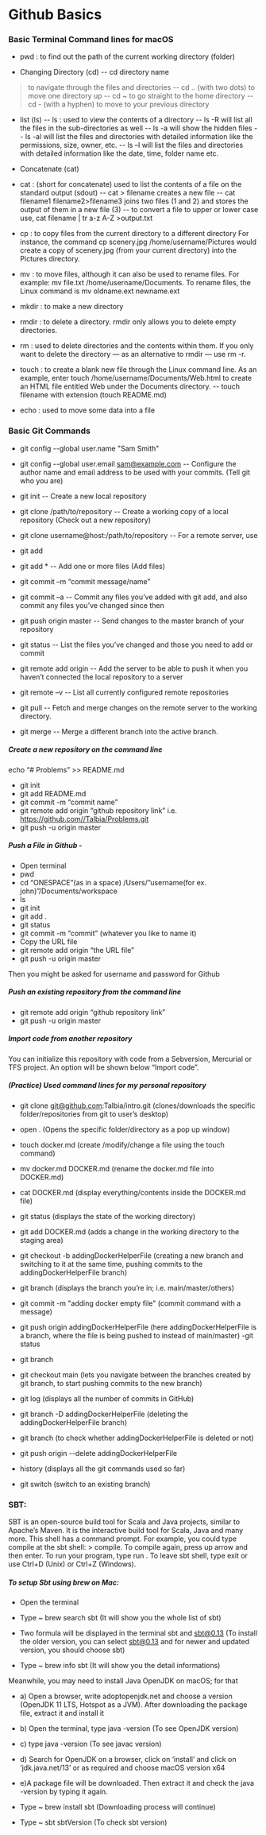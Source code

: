 # Github Basics

### Basic Terminal Command lines for macOS 

- pwd : to find out the path of the current working directory (folder)

- Changing Directory (cd)
-- cd directory name
> to navigate through the files and directories
-- cd .. 
> (with two dots) to move one directory up
-- cd ~
> to go straight to the home directory
--  cd - 
> (with a hyphen) to move to your previous directory


- list (ls)
-- ls : used to view the contents of a directory
--	ls -R will list all the files in the sub-directories as well
--	ls -a will show the hidden files
--	ls -al will list the files and directories with detailed information like the permissions, size, owner, etc.
--	ls –l will list the files and directories with detailed information like the date, time, folder name etc.

- Concatenate (cat)
- cat : (short for concatenate) used to list the contents of a file on the standard output (sdout)
--	cat > filename creates a new file
--	cat filename1 filename2>filename3 joins two files (1 and 2) and stores the output of them in a new file (3)
--	to convert a file to upper or lower case use, cat filename | tr a-z A-Z >output.txt

- cp : to copy files from the current directory to a different directory
For instance, the command cp scenery.jpg /home/username/Pictures would create a copy of scenery.jpg (from your current directory) into the Pictures directory.

- mv : to move files, although it can also be used to rename files.
For example: mv file.txt /home/username/Documents.
To rename files, the Linux command is mv oldname.ext newname.ext

- mkdir : to make a new directory

- rmdir : to delete a directory. rmdir only allows you to delete empty directories.

- rm : used to delete directories and the contents within them. If you only want to delete the directory — as an alternative to rmdir — use rm -r.

- touch : to create a blank new file through the Linux command line. As an example, enter touch /home/username/Documents/Web.html to create an HTML file entitled Web under the Documents directory.
-- touch filename with extension (touch README.md)


- echo : used to move some data into a file



### Basic Git Commands

- git config --global user.name "Sam Smith"

- git config --global user.email sam@example.com
-- Configure the author name and email address to be used with your commits. (Tell git who you are)

- git init 
-- Create a new local repository

- git clone /path/to/repository
-- Create a working copy of a local repository (Check out a new repository)

- git clone username@host:/path/to/repository
-- For a remote server, use

- git add <filename>

- git add *
-- Add one or more files (Add files)

- git commit –m “commit message/name”

- git commit –a 
-- Commit any files you’ve added with git add, and also commit any files you’ve changed since then

- git push origin master
-- Send changes to the master branch of your repository

- git status
-- List the files you’ve changed and those you need to add or commit

- git remote add origin <server>
-- Add the server to be able to push it when you haven’t connected the local repository to a server

- git remote –v
-- List all currently configured remote repositories 

- git pull
-- Fetch and merge changes on the remote server to the working directory.

- git merge <branchname>
-- Merge a different branch into the active branch.

##### Create a new repository on the command line
echo “# Problems” >> README.md
-	git init
-	git add README.md
-   git commit -m “commit name”
-	git remote add origin “github repository link” i.e. https://github.com//Talbia/Problems.git
-	git push -u origin master

##### Push a File in Github -
-	Open terminal
-	pwd
-	cd “ONESPACE”(as in a space) /Users/”username(for ex. john)”/Documents/workspace
-	ls 
-	git init
-	git add . 
-	git status 
-	git commit -m “commit” (whatever you like to name it)
-	Copy the URL file
-	git remote add origin “the URL file”
-	git push -u origin master 

Then you might be asked for username and password for Github 


##### Push an existing repository from the command line
-	git remote add origin “github repository link” 
-	git push -u origin master

##### Import code from another repository
You can initialize this repository with code from a Sebversion, Mercurial or TFS project.
An option will be shown below “Import code”.


##### (Practice) Used command lines for my personal repository

- git clone git@github.com:Talbia/intro.git (clones/downloads the specific folder/repositories  from git to user’s desktop)

- open . (Opens the specific folder/directory as a pop up window)

- touch docker.md (create /modify/change a file using the touch command)
- mv docker.md DOCKER.md (rename the docker.md file into DOCKER.md)
- cat DOCKER.md (display everything/contents inside the DOCKER.md file)
- git status (displays the state of the working directory)
- git add DOCKER.md (adds a change in the working directory to the staging area)
- git checkout -b addingDockerHelperFile (creating a new branch and switching to it at the same time, pushing commits to the addingDockerHelperFile branch)
- git branch (displays the branch you’re in; i.e. main/master/others)
- git commit -m "adding docker empty file" (commit command with a message)
- git push origin addingDockerHelperFile (here addingDockerHelperFile is a branch, where the file is being pushed to instead of main/master)
-git status
- git branch
- git checkout main (lets you navigate between the branches created by git branch, to start pushing commits to the new branch)
- git log (displays all the number of commits in GitHub)
- git branch -D addingDockerHelperFile (deleting the addingDockerHelperFile branch)
- git branch (to check whether addingDockerHelperFile is deleted or not)
- git push origin --delete addingDockerHelperFile
- history (displays all the git commands used so far)
- git switch (switch to an existing branch)


### SBT: 
SBT is an open-source build tool for Scala and Java projects, similar to Apache’s Maven. It is the interactive build tool for Scala, Java and many more. This shell has a command prompt. 
For example, you could type compile at the sbt shell: > compile. To compile again, press up arrow and then enter. To run your program, type run . To leave sbt shell, type exit or use Ctrl+D (Unix) or Ctrl+Z (Windows).
 
##### To setup Sbt using brew on Mac: 

- Open the terminal

- Type ~ brew search sbt (It will show you the whole list of sbt)

- Two formula will be displayed in the terminal sbt and sbt@0.13 (To install the older version, you can select sbt@0.13 and for newer and updated version, you should choose sbt)

- Type ~ brew info sbt (It will show you the detail informations)

Meanwhile, you may need to install Java OpenJDK on macOS; for that
- a) Open a browser, write adoptopenjdk.net and choose a version (OpenJDK 11 LTS, Hotspot as a JVM). After downloading the package file, extract it and install it 

- b) Open the terminal, type java -version (To see OpenJDK version)

- c) type java -version (To see javac version)

- d) Search for OpenJDK on a browser, click on ‘install’ and click on ‘jdk.java.net/13’ or as required and choose macOS version x64 

- e)A package file will be downloaded. Then extract it and check the java -version by typing it again. 

- Type ~ brew install sbt (Downloading process will continue)

- Type ~ sbt sbtVersion (To check sbt version)

